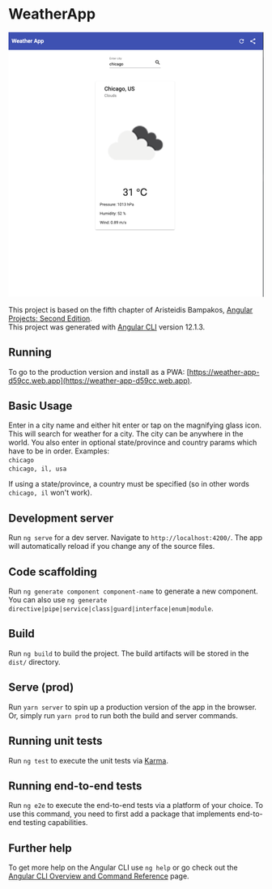 # WeatherApp

![Screenshot](https://github.com/gness1804/weather-app/blob/master/src/assets/icons/screenshot.png)

This project is based on the fifth chapter of Aristeidis Bampakos, [Angular Projects: Second Edition](https://www.amazon.com/Angular-Projects-exploring-cutting-edge-technologies/dp/1800205260). <br />
This project was generated with [Angular CLI](https://github.com/angular/angular-cli) version 12.1.3.

## Running
To go to the production version and install as a PWA: [https://weather-app-d59cc.web.app](https://weather-app-d59cc.web.app).

## Basic Usage
Enter in a city name and either hit enter or tap on the magnifying glass icon. This will search for weather for a city. The  city can be anywhere in the world. You also enter in optional state/province and country params which have to be in order. Examples:
<br />
`chicago` <br />
`chicago, il, usa` <br />

If using a state/province, a country must be specified (so in other words `chicago, il` won't work).

## Development server

Run `ng serve` for a dev server. Navigate to `http://localhost:4200/`. The app will automatically reload if you change any of the source files.

## Code scaffolding

Run `ng generate component component-name` to generate a new component. You can also use `ng generate directive|pipe|service|class|guard|interface|enum|module`.

## Build

Run `ng build` to build the project. The build artifacts will be stored in the `dist/` directory.

## Serve (prod)
Run `yarn server` to spin up a production version of the app in the browser. Or, simply run `yarn prod` to run both the build and server commands.

## Running unit tests

Run `ng test` to execute the unit tests via [Karma](https://karma-runner.github.io).

## Running end-to-end tests

Run `ng e2e` to execute the end-to-end tests via a platform of your choice. To use this command, you need to first add a package that implements end-to-end testing capabilities.

## Further help

To get more help on the Angular CLI use `ng help` or go check out the [Angular CLI Overview and Command Reference](https://angular.io/cli) page.
